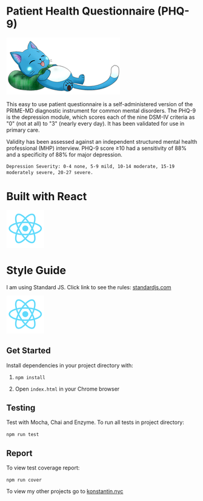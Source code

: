 # Patient Health Questionnaire (PHQ-9)

![](/public/thankyou.png)

This easy to use patient questionnaire is a self-administered version of the PRIME-MD diagnostic instrument for common mental disorders. The PHQ-9 is the depression module, which scores each of the nine DSM-IV criteria as "0" (not at all) to "3" (nearly every day). It has been validated for use in primary care.

Validity has been assessed against an independent structured mental health professional (MHP) interview. PHQ-9 score ≥10 had a sensitivity of 88% and a specificity of 88% for major depression.

```
Depression Severity: 0-4 none, 5-9 mild, 10-14 moderate, 15-19 moderately severe, 20-27 severe.

```

# Built with React

![](/public/react.png)

# Style Guide

I am using Standard JS. Click link to see the rules: [standardjs.com](http://standardjs.com/)

![](/public/react.png)

## Get Started
Install dependencies in your project directory with:

1. `npm install`

2. Open `index.html` in your Chrome browser

## Testing
Test with Mocha, Chai and Enzyme. To run all tests in project directory:

`npm run test`

## Report
To view test coverage report:

`npm run cover`

To view my other projects go to [konstantin.nyc](http://konstantin.nyc)
